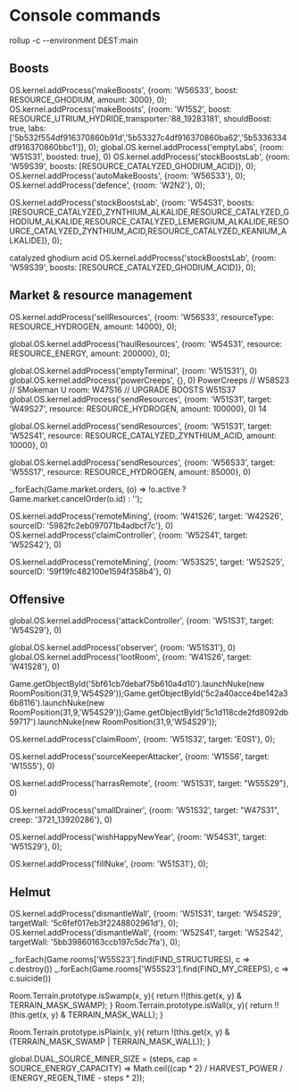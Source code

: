 # Console commands

rollup -c --environment DEST:main


## Boosts
OS.kernel.addProcess('makeBoosts', {room: 'W56S33', boost: RESOURCE_GHODIUM, amount: 3000}, 0);
OS.kernel.addProcess('makeBoosts', {room: 'W15S2', boost: RESOURCE_UTRIUM_HYDRIDE,transporter:'88_19283181', shouldBoost: true, labs:['5b532f554df916370860b91d','5b53327c4df916370860ba62','5b5336334df916370860bbc1']}, 0);
global.OS.kernel.addProcess('emptyLabs', {room: 'W51S31', boosted: true}, 0)
OS.kernel.addProcess('stockBoostsLab', {room: 'W59S39', boosts: [RESOURCE_CATALYZED_GHODIUM_ACID]}, 0);
OS.kernel.addProcess('autoMakeBoosts', {room: 'W56S33'}, 0);
OS.kernel.addProcess('defence', {room: 'W2N2'}, 0);

OS.kernel.addProcess('stockBoostsLab', {room: 'W54S31', boosts: [RESOURCE_CATALYZED_ZYNTHIUM_ALKALIDE,RESOURCE_CATALYZED_GHODIUM_ALKALIDE,RESOURCE_CATALYZED_LEMERGIUM_ALKALIDE,RESOURCE_CATALYZED_ZYNTHIUM_ACID,RESOURCE_CATALYZED_KEANIUM_ALKALIDE]}, 0);

catalyzed ghodium acid
OS.kernel.addProcess('stockBoostsLab', {room: 'W59S39', boosts: [RESOURCE_CATALYZED_GHODIUM_ACID]}, 0);

## Market & resource management
OS.kernel.addProcess('sellResources', {room: 'W56S33', resourceType: RESOURCE_HYDROGEN, amount: 14000}, 0);

global.OS.kernel.addProcess('haulResources', {room: 'W54S31', resource: RESOURCE_ENERGY, amount: 200000}, 0);


global.OS.kernel.addProcess('emptyTerminal', {room: 'W51S31'}, 0)
global.OS.kernel.addProcess('powerCreeps', {}, 0)
PowerCreeps
// W58S23
// SMokeman U room: W47S16
// UPGRADE BOOSTS W51S37
global.OS.kernel.addProcess('sendResources', {room: 'W51S31', target: 'W49S27', resource: RESOURCE_HYDROGEN, amount: 100000}, 0)
 14

global.OS.kernel.addProcess('sendResources', {room: 'W51S31', target: 'W52S41', resource: RESOURCE_CATALYZED_ZYNTHIUM_ACID, amount: 10000}, 0)


global.OS.kernel.addProcess('sendResources', {room: 'W56S33', target: 'W55S17', resource: RESOURCE_HYDROGEN, amount: 85000}, 0)



_.forEach(Game.market.orders, (o) => !o.active ? Game.market.cancelOrder(o.id) : '');


OS.kernel.addProcess('remoteMining', {room: 'W41S26', target: 'W42S26', sourceID: '5982fc2eb097071b4adbcf7c'}, 0)
OS.kernel.addProcess('claimController', {room: 'W52S41', target: 'W52S42'}, 0)

OS.kernel.addProcess('remoteMining', {room: 'W53S25', target: 'W52S25', sourceID: '59f19fc482100e1594f358b4'}, 0)


## Offensive
global.OS.kernel.addProcess('attackController', {room: 'W51S31', target: 'W54S29'}, 0)

global.OS.kernel.addProcess('observer', {room: 'W51S31'}, 0)
global.OS.kernel.addProcess('lootRoom', {room: 'W41S26', target: 'W41S28'}, 0)

Game.getObjectById('5bf61cb7debaf75b610a4d10').launchNuke(new RoomPosition(31,9,'W54S29'));Game.getObjectById('5c2a40acce4be142a36b8116').launchNuke(new RoomPosition(31,9,'W54S29'));Game.getObjectById('5c1d118cde2fd8092db59717').launchNuke(new RoomPosition(31,9,'W54S29'));

OS.kernel.addProcess('claimRoom', {room: 'W51S32', target: 'E0S1'}, 0);




OS.kernel.addProcess('sourceKeeperAttacker', {room: 'W15S6', target: 'W15S5'}, 0)


OS.kernel.addProcess('harrasRemote', {room: 'W51S31', target: "W55S29"}, 0)

OS.kernel.addProcess('smallDrainer', {room: 'W51S32', target: "W47S31", creep: '3721_13920286'}, 0)



OS.kernel.addProcess('wishHappyNewYear', {room: 'W54S31', target: 'W51S29'}, 0);

OS.kernel.addProcess('fillNuke', {room: 'W51S31'}, 0);


## Helmut
OS.kernel.addProcess('dismantleWall', {room: 'W51S31', target: 'W54S29', targetWall: '5c6fef017eb3f2248802961d'}, 0);
OS.kernel.addProcess('dismantleWall', {room: 'W52S41', target: 'W52S42', targetWall: '5bb39860163ccb197c5dc7fa'}, 0);

_.forEach(Game.rooms['W55S23'].find(FIND_STRUCTURES), c => c.destroy())
_.forEach(Game.rooms['W55S23'].find(FIND_MY_CREEPS), c => c.suicide())

Room.Terrain.prototype.isSwamp(x, y){
	return !!(this.get(x, y) & TERRAIN_MASK_SWAMP);
}
Room.Terrain.prototype.isWall(x, y){
	return !!(this.get(x, y) & TERRAIN_MASK_WALL);
}

Room.Terrain.prototype.isPlain(x, y){
	return !(this.get(x, y) & (TERRAIN_MASK_SWAMP | TERRAIN_MASK_WALL));
}

global.DUAL_SOURCE_MINER_SIZE = (steps, cap = SOURCE_ENERGY_CAPACITY) => Math.ceil((cap * 2) / HARVEST_POWER / (ENERGY_REGEN_TIME - steps * 2));
